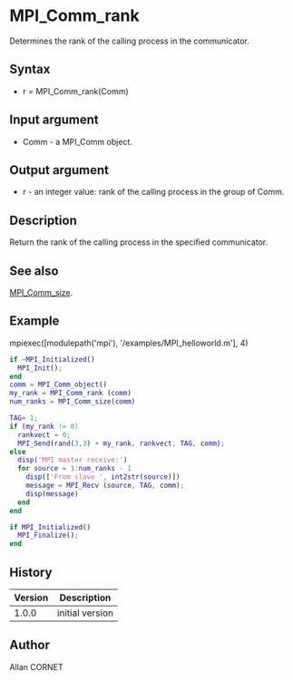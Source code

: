 # MPI_Comm_rank

Determines the rank of the calling process in the communicator.

## Syntax

- r = MPI_Comm_rank(Comm)

## Input argument

- Comm - a MPI_Comm object.

## Output argument

- r - an integer value: rank of the calling process in the group of Comm.

## Description

  <p>Return the rank of the calling process in the specified communicator.</p>

## See also

[MPI_Comm_size](MPI_Comm_size.md).

## Example

mpiexec([modulepath('mpi'), '/examples/MPI_helloworld.m'], 4)

```matlab
if ~MPI_Initialized()
  MPI_Init();
end
comm = MPI_Comm_object()
my_rank = MPI_Comm_rank (comm)
num_ranks = MPI_Comm_size(comm)

TAG= 1;
if (my_rank != 0)
  rankvect = 0;
  MPI_Send(rand(3,3) + my_rank, rankvect, TAG, comm);
else
  disp('MPI master receive:')
  for source = 1:num_ranks - 1
    disp(['From slave ', int2str(source)])
    message = MPI_Recv (source, TAG, comm);
    disp(message)
  end
end

if MPI_Initialized()
  MPI_Finalize();
end
```

## History

| Version | Description     |
| ------- | --------------- |
| 1.0.0   | initial version |

## Author

Allan CORNET
